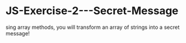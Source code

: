 # JS-Exercise-2---Secret-Message
sing array methods, you will transform an array of strings into a secret message!

